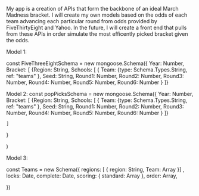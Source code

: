 My app is a creation of APIs that form the backbone of an ideal March Madness bracket. I will create my own models based on the odds of each team advancing each particular round from odds provided by FiveThirtyEight and Yahoo. In the future, I will create a front end that pulls from these APIs in order simulate the most efficently picked bracket given the odds. 




Model 1:

const FiveThreeEightSchema = new mongoose.Schema({
  Year: Number,
  Bracket: [ 
    {Region: String, Schools: [ 
      {
        Team: {type: Schema.Types.String, ref: "teams" },
        Seed: String,
        Round1: Number,
        Round2: Number,
        Round3: Number,
        Round4: Number,
        Round5: Number,
        Round6: Number
    }
  ]}



Model 2:
const popPicksSchema = new mongoose.Schema({
  Year: Number,
  Bracket: [ 
    {Region: String, Schools: [ 
      {
        Team: {type: Schema.Types.String, ref: "teams" },
        Seed: String,
        Round1: Number,
        Round2: Number,
        Round3: Number,
        Round4: Number,
        Round5: Number,
        Round6: Number
    }
  ]}
      

    ]

  }

)


Model 3:

const Teams = new Schema({
    regions: [
        {
            region: String,
            Team: Array
        }]
    ,
    locks: Date,
    complete: Date,
    scoring: {
        standard: Array
    },
    order: Array,


})

